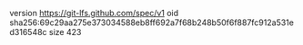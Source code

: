 version https://git-lfs.github.com/spec/v1
oid sha256:69c29aa275e373034588eb8ff692a7f68b248b50f6f887fc912a531ed316548c
size 423
